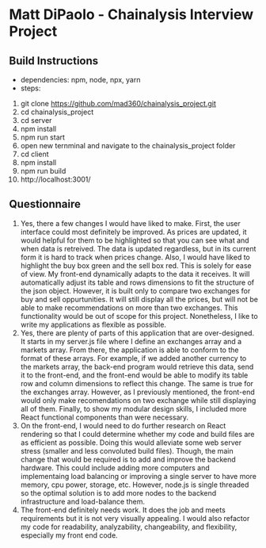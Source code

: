 # Matt DiPaolo - Chainalysis Interview Project


## Build Instructions
- dependencies: npm, node, npx, yarn
- steps:
1. git clone https://github.com/mad360/chainalysis_project.git
2. cd chainalysis_project
3. cd server
4. npm install
5. npm run start
6. open new ternminal and navigate to the chainalysis_project folder
7. cd client
8. npm install
9. npm run build
10. http://localhost:3001/

## Questionnaire
1. Yes, there a few changes I would have liked to make. First, the user interface could most definitely be improved. As prices are updated, it would helpful for them to be highlighted so that you can see what and when data is retreived. The data is updated regardless, but in its current form it is hard to track when prices change. Also, I would have liked to highlight the buy box green and the sell box red. This is solely for ease of view. My front-end dynamically adapts to the data it receives. It will automatically adjust its table and rows dimensions to fit the structure of the json object. However, it is built only to compare two exchanges for buy and sell oppurtunities. It will still display all the prices, but will not be able to make recommendations on more than two exchanges. This functionality would be out of scope for this project. Nonetheless, I like to write my applications as flexible as possible.
2. Yes, there are plenty of parts of this application that are over-designed. It starts in my server.js file where I define an exchanges array and a markets array. From there, the application is able to conform to the format of these arrays. For example, if we added another currency to the markets array, the back-end program would retrieve this data, send it to the front-end, and the front-end would be able to modify its table row and column dimensions to reflect this change. The same is true for the exchanges array. However, as I previously mentioned, the front-end would only make recomendations on two exchange while still displaying all of them. Finally, to show my modular design skills, I included more React functional components than were necessary.
3. On the front-end, I would need to do further research on React rendering so that I could determine whether my code and build files are as efficient as possible. Doing this would alleviate some web server stress (smaller and less convoluted build files). Though, the main change that would be required is to add and improve the backend hardware. This could include adding more computers and implementaing load balancing or improving a single server to have more memory, cpu power, storage, etc. However, node.js is single threaded so the optimal solution is to add more nodes to the backend infrastructure and load-balance them.
4. The front-end definitely needs work. It does the job and meets requirements but it is not very visually appealing. I would also refactor my code for readability, analyzability, changeability, and flexibility, especially my front end code.
